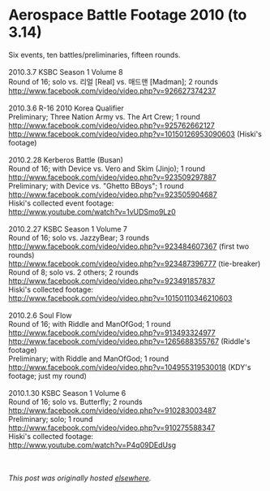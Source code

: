 # Aerospace Battle Footage 2010 (to 3.14)

<div>
<div>Six events, ten battles/preliminaries, fifteen rounds.</div>
<div><br></div>2010.3.7 KSBC Season 1 Volume 8<br>Round of 16; solo vs. 리얼 [Real] vs. 매드맨 [Madman]; 2 rounds<br><a href="http://www.facebook.com/video/video.php?v=926627374237">http://www.facebook.com/video/video.php?v=926627374237</a><br><br>2010.3.6 R-16 2010 Korea Qualifier<br>Preliminary; Three Nation Army vs. The Art Crew; 1 round<br><a href="http://www.facebook.com/video/video.php?v=925762662127">http://www.facebook.com/video/video.php?v=925762662127</a><br><a href="http://www.facebook.com/video/video.php?v=10150126953090603">http://www.facebook.com/video/video.php?v=10150126953090603</a> (Hiski's footage)<br><br>2010.2.28 Kerberos Battle (Busan)<br>Round of 16; with Device vs. Vero and Skim (Jinjo); 1 round<br><a href="http://www.facebook.com/video/video.php?v=923509297887">http://www.facebook.com/video/video.php?v=923509297887</a><br>Preliminary; with Device vs. "Ghetto BBoys"; 1 round<br><a href="http://www.facebook.com/video/video.php?v=923505904687">http://www.facebook.com/video/video.php?v=923505904687</a><br>Hiski's collected event footage:<br><a href="http://www.youtube.com/watch?v=1vUDSmo9Lz0">http://www.youtube.com/watch?v=1vUDSmo9Lz0</a><br><br><div>2010.2.27 KSBC Season 1 Volume 7<br>
</div>
<div>Round of 16; solo vs. JazzyBear; 3 rounds</div>
<div>
<a href="http://www.facebook.com/video/video.php?v=923484607367">http://www.facebook.com/video/video.php?v=923484607367</a> (first two rounds)</div>
<div>
<a href="http://www.facebook.com/video/video.php?v=923487396777">http://www.facebook.com/video/video.php?v=923487396777</a> (tie-breaker)</div>
<div>Round of 8; solo vs. 2 others; 2 rounds</div>
<div><a href="http://www.facebook.com/video/video.php?v=923491857837">http://www.facebook.com/video/video.php?v=923491857837</a></div>
<div>Hiski's collected footage:</div>
<div><a href="http://www.facebook.com/video/video.php?v=10150110346210603">http://www.facebook.com/video/video.php?v=10150110346210603</a></div>
<div><br></div>
<div>2010.2.6 Soul Flow</div>
<div>Round of 16; with Riddle and ManOfGod; 1 round</div>
<div><a href="http://www.facebook.com/video/video.php?v=913493324977">http://www.facebook.com/video/video.php?v=913493324977</a></div>
<div>
<a href="http://www.facebook.com/video/video.php?v=1265688355767">http://www.facebook.com/video/video.php?v=1265688355767</a> (Riddle's footage)</div>
<div>Preliminary; with Riddle and ManOfGod; 1 round</div>
<div>
<a href="http://www.facebook.com/video/video.php?v=104955319530018">http://www.facebook.com/video/video.php?v=104955319530018</a> (KDY's footage; just my round)</div>
<div><br></div>
<div>
<div>2010.1.30 KSBC Season 1 Volume 6<br>
</div>
<div>Round of 16; solo vs. Butterfly; 2 rounds</div>
<div><a href="http://www.facebook.com/video/video.php?v=910283003487">http://www.facebook.com/video/video.php?v=910283003487</a></div>
<div>
<a href="http://www.facebook.com/video/video.php?v=910283003487"></a>Preliminary; solo; 1 round</div>
<div><a href="http://www.facebook.com/video/video.php?v=910275588347">http://www.facebook.com/video/video.php?v=910275588347</a></div>
<div>Hiski's collected footage:</div>
<div>
<div><a href="http://www.facebook.com/video/video.php?v=910283003487">http://www.youtube.com/watch?v=P4q09DEdUsg</a></div>
<div><br></div>
<div><br></div>
</div>
</div>
</div>


*This post was originally hosted [elsewhere](http://planspace.blogspot.com/2010/03/aerospace-battle-footage-2010-to-314.html).*
